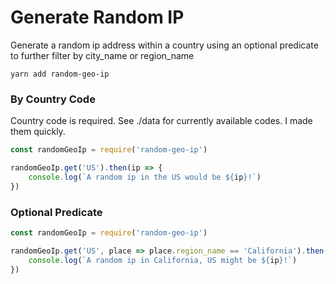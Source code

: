 # Generate Random IP

Generate a random ip address within a country using an optional predicate to further filter by city_name or region_name

```
yarn add random-geo-ip
```

### By Country Code

Country code is required.  See ./data for currently available codes.  I made them
quickly.

```javascript
const randomGeoIp = require('random-geo-ip')

randomGeoIp.get('US').then(ip => {
    console.log(`A random ip in the US would be ${ip}!`)
})
```

### Optional Predicate

```javascript
const randomGeoIp = require('random-geo-ip')

randomGeoIp.get('US', place => place.region_name == 'California').then(ip => {
    console.log(`A random ip in California, US might be ${ip}!`)
})
```